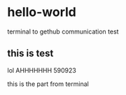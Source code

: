 # hello-world
terminal to gethub communication test


## this is test 
lol AHHHHHHH 590923


this is the part from terminal 
